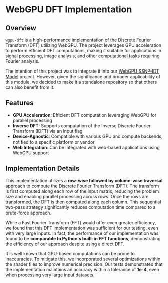 # WebGPU DFT Implementation

## Overview

`wgpu-dft` is a high-performance implementation of the Discrete Fourier Transform (DFT) utilizing WebGPU. The project leverages GPU acceleration to perform efficient DFT computations, making it suitable for applications in signal processing, image analysis, and other computational tasks requiring Fourier analysis.

The intention of this project was to integrate it into our [WebGPU SSNP-IDT Model](https://github.com/andrewx-bu/wgpu_ssnp-idt) project. However, given the significance and broader applicability of this module, we decided to make it a standalone repository so that others can also benefit from it.

## Features

- **GPU Acceleration**: Efficient DFT computation leveraging WebGPU for parallel processing
- **Inverse DFT**: Supports computation of the Inverse Discrete Fourier Transform (IDFT) via an input flag
- **Device-Agnostic**: Compatible with various GPU and compute backends, not tied to a specific platform or vendor
- **Web Integration**: Can be integrated with web-based applications using WebGPU support

## Implementation Details

This implementation utilizes a **row-wise followed by column-wise traversal** approach to compute the Discrete Fourier Transform (DFT). The transform is first computed along each row of the input matrix, reducing the problem size and enabling parallel processing across rows. Once the rows are transformed, the DFT is then computed along each column. This sequential two-pass strategy significantly reduces computation time compared to a brute-force approach.

While a Fast Fourier Transform (FFT) would offer even greater efficiency, we found that this DFT implementation was sufficient for our testing, even with very large inputs. In fact, the performance of our implementation was found to be **comparable to Python's built-in FFT functions**, demonstrating the efficiency of our approach despite using a direct DFT.

It is well known that GPU-based computations can be prone to inaccuracies. To mitigate this, we incorporated several optimizations within the shader files to improve numerical precision. Our tests demonstrated that the implementation maintains an accuracy within a tolerance of **1e-4**, even when processing very large input datasets.
